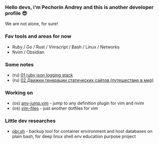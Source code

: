 ### Hello devs, i'm Pechorin Andrey and this is another developer profile 😎

We are not alone, for sure!

### Fav tools and areas for now

- Ruby / Go / Rust / Vimscript / Bash / Linux / Networks
- Nvim / Obsidian

### Some notes

- (ru) [01 ruby json logging stack](posts/01-ruby-json-logging-stack.md)
- (ru) [02 Движки генерации статических сайтов (путешествие в мир)](posts/02-движки-генерации-статических-сайтов.md)

### Working on

- (os) [any-jump.vim](https://github.com/pechorin/any-jump.vim) - jump to any definition plugin for vim and nvim
- (os) [vim-files](https://github.com/pechorin/vim-files) - just another dotfiles for vim

### Little dev researches

- [pbr.sh](https://github.com/pechorin/pbr.sh) - backup tool for container environment and host databases on plain bash, for deep linux shell env education purpose project
